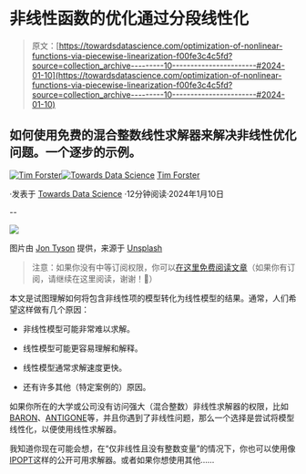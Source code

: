 # 非线性函数的优化通过分段线性化

> 原文：[https://towardsdatascience.com/optimization-of-nonlinear-functions-via-piecewise-linearization-f00fe3c4c5fd?source=collection_archive---------10-----------------------#2024-01-10](https://towardsdatascience.com/optimization-of-nonlinear-functions-via-piecewise-linearization-f00fe3c4c5fd?source=collection_archive---------10-----------------------#2024-01-10)

## 如何使用免费的混合整数线性求解器来解决非线性优化问题。一个逐步的示例。

[](https://medium.com/@mit.forster?source=post_page---byline--f00fe3c4c5fd--------------------------------)[![Tim Forster](../Images/0159a256b7fa28c674a1d5e1489e0df6.png)](https://medium.com/@mit.forster?source=post_page---byline--f00fe3c4c5fd--------------------------------)[](https://towardsdatascience.com/?source=post_page---byline--f00fe3c4c5fd--------------------------------)[![Towards Data Science](../Images/a6ff2676ffcc0c7aad8aaf1d79379785.png)](https://towardsdatascience.com/?source=post_page---byline--f00fe3c4c5fd--------------------------------) [Tim Forster](https://medium.com/@mit.forster?source=post_page---byline--f00fe3c4c5fd--------------------------------)

·发表于 [Towards Data Science](https://towardsdatascience.com/?source=post_page---byline--f00fe3c4c5fd--------------------------------) ·12分钟阅读·2024年1月10日

--

![](../Images/7004bc90ba25ab2e37a1fb08d78edbd9.png)

图片由 [Jon Tyson](https://unsplash.com/@jontyson?utm_source=medium&utm_medium=referral) 提供，来源于 [Unsplash](https://unsplash.com/?utm_source=medium&utm_medium=referral)

> 注意：如果你没有中等订阅权限，你可以[在这里免费阅读文章](/optimization-of-nonlinear-functions-via-piecewise-linearization-f00fe3c4c5fd?sk=3f10010305db73425e931c6491eb0ccd)（如果你有订阅，请继续在这里阅读，谢谢！🥰）

本文是试图理解如何将包含非线性项的模型转化为线性模型的结果。通常，人们希望这样做有几个原因：

+   非线性模型可能非常难以求解。

+   线性模型可能更容易理解和解释。

+   线性模型通常求解速度更快。

+   还有许多其他（特定案例的）原因。

如果你所在的大学或公司没有访问强大（混合整数）非线性求解器的权限，比如[BARON](http://link.springer.com/10.1007/BF00138693)、[ANTIGONE](https://link.springer.com/article/10.1007/s10898-014-0166-2)等，并且你遇到了非线性问题，那么一个选择是尝试将模型线性化，以便使用线性求解器。

我知道你现在可能会想，在“仅非线性且没有整数变量”的情况下，你也可以使用像[IPOPT](https://coin-or.github.io/Ipopt/index.html)这样的公开可用求解器。或者如果你想使用其他……
